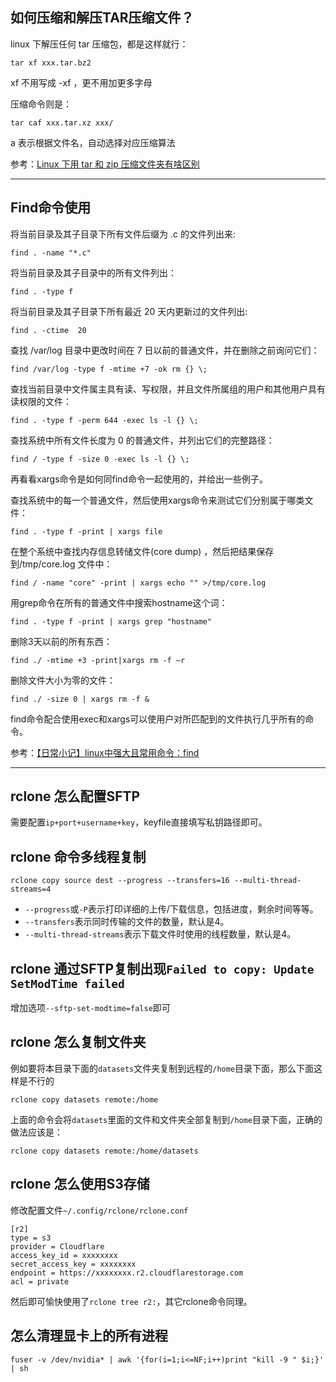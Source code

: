 
## 如何压缩和解压TAR压缩文件？

linux 下解压任何 tar 压缩包，都是这样就行：
```
tar xf xxx.tar.bz2
```

xf 不用写成 -xf ，更不用加更多字母

压缩命令则是：

```
tar caf xxx.tar.xz xxx/
```

a 表示根据文件名，自动选择对应压缩算法

参考：[Linux 下用 tar 和 zip 压缩文件夹有啥区别](https://www.v2ex.com/t/909851)

---

## Find命令使用

将当前目录及其子目录下所有文件后缀为 .c 的文件列出来:

```
find . -name "*.c"
```

将当前目录及其子目录中的所有文件列出：

```
find . -type f
```

将当前目录及其子目录下所有最近 20 天内更新过的文件列出:

```
find . -ctime  20
```

查找 /var/log 目录中更改时间在 7 日以前的普通文件，并在删除之前询问它们：

```
find /var/log -type f -mtime +7 -ok rm {} \;
```

查找当前目录中文件属主具有读、写权限，并且文件所属组的用户和其他用户具有读权限的文件：

```
find . -type f -perm 644 -exec ls -l {} \;
```

查找系统中所有文件长度为 0 的普通文件，并列出它们的完整路径：

```
find / -type f -size 0 -exec ls -l {} \;
```

再看看xargs命令是如何同find命令一起使用的，并给出一些例子。

查找系统中的每一个普通文件，然后使用xargs命令来测试它们分别属于哪类文件：

```
find . -type f -print | xargs file 
```

在整个系统中查找内存信息转储文件(core dump) ，然后把结果保存到/tmp/core.log 文件中：

```
find / -name "core" -print | xargs echo "" >/tmp/core.log
```

用grep命令在所有的普通文件中搜索hostname这个词：

```
find . -type f -print | xargs grep "hostname" 
```

删除3天以前的所有东西：

```
find ./ -mtime +3 -print|xargs rm -f –r 
```

删除文件大小为零的文件：

```
find ./ -size 0 | xargs rm -f & 
```

find命令配合使用exec和xargs可以使用户对所匹配到的文件执行几乎所有的命令。

参考：[【日常小记】linux中强大且常用命令：find](https://www.cnblogs.com/skynet/archive/2010/12/25/1916873.html)

---

## rclone 怎么配置SFTP

需要配置`ip+port+username+key`，keyfile直接填写私钥路径即可。

## rclone 命令多线程复制

```
rclone copy source dest --progress --transfers=16 --multi-thread-streams=4
```

 - `--progress`或`-P`表示打印详细的上传/下载信息，包括进度，剩余时间等等。
 - `--transfers`表示同时传输的文件的数量，默认是4。
 - `--multi-thread-streams`表示下载文件时使用的线程数量，默认是4。

## rclone 通过SFTP复制出现`Failed to copy: Update SetModTime failed`

增加选项`--sftp-set-modtime=false`即可

## rclone 怎么复制文件夹

例如要将本目录下面的`datasets`文件夹复制到远程的`/home`目录下面，那么下面这样是不行的

```
rclone copy datasets remote:/home
```

上面的命令会将`datasets`里面的文件和文件夹全部复制到`/home`目录下面，正确的做法应该是：

```
rclone copy datasets remote:/home/datasets
```

## rclone 怎么使用S3存储

修改配置文件`~/.config/rclone/rclone.conf`

```
[r2]
type = s3
provider = Cloudflare
access_key_id = xxxxxxxx
secret_access_key = xxxxxxxx
endpoint = https://xxxxxxxx.r2.cloudflarestorage.com
acl = private
```

然后即可愉快使用了`rclone tree r2:`，其它rclone命令同理。

## 怎么清理显卡上的所有进程

```
fuser -v /dev/nvidia* | awk '{for(i=1;i<=NF;i++)print "kill -9 " $i;}' | sh
```
